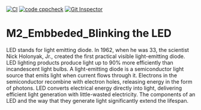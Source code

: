 [![CI](https://github.com/BUVAN1023/M1-Embbeded_ProjectGoal/actions/workflows/main.yml/badge.svg)](https://github.com/BUVAN1023/M1-Embbeded_ProjectGoal/actions/workflows/main.yml) [![code cppcheck](https://github.com/BUVAN1023/M1-Embbeded_ProjectGoal/actions/workflows/cppcheck.yml/badge.svg)](https://github.com/BUVAN1023/M1-Embbeded_ProjectGoal/actions/workflows/cppcheck.yml)
[![Git Inspector](https://github.com/BUVAN1023/M1-Embbeded_ProjectGoal/actions/workflows/Git_Inspector.yml/badge.svg)](https://github.com/BUVAN1023/M1-Embbeded_ProjectGoal/actions/workflows/Git_Inspector.yml)

# M2_Embbeded_Blinking the LED

LED stands for light emitting diode. In 1962, when he was 33, the scientist Nick Holonyak, Jr., created the first practical visible light-emitting diode. LED lighting products produce light up to 90% more efficiently than incandescent light bulbs. A light-emitting diode is a semiconductor light source that emits light when current flows through it. Electrons in the semiconductor recombine with electron holes, releasing energy in the form of photons. LED converts electrical energy directly into light, delivering efficient light generation with little-wasted electricity. The components of an LED and the way that they generate light significantly extend the lifespan. 
